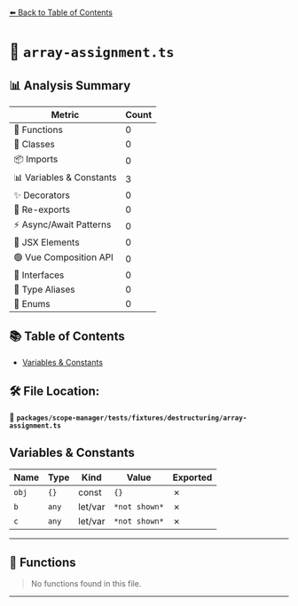 [⬅️ Back to Table of Contents](../../../../../index.md)

# 📄 `array-assignment.ts`

## 📊 Analysis Summary

| Metric | Count |
|--------|-------|
| 🔧 Functions | 0 |
| 🧱 Classes | 0 |
| 📦 Imports | 0 |
| 📊 Variables & Constants | 3 |
| ✨ Decorators | 0 |
| 🔄 Re-exports | 0 |
| ⚡ Async/Await Patterns | 0 |
| 💠 JSX Elements | 0 |
| 🟢 Vue Composition API | 0 |
| 📐 Interfaces | 0 |
| 📑 Type Aliases | 0 |
| 🎯 Enums | 0 |

## 📚 Table of Contents

- [Variables & Constants](#variables-constants)

## 🛠️ File Location:
📂 **`packages/scope-manager/tests/fixtures/destructuring/array-assignment.ts`**

## Variables & Constants

| Name | Type | Kind | Value | Exported |
|------|------|------|-------|----------|
| `obj` | `{}` | const | `{}` | ✗ |
| `b` | `any` | let/var | `*not shown*` | ✗ |
| `c` | `any` | let/var | `*not shown*` | ✗ |


---

## 🔧 Functions

> No functions found in this file.


---